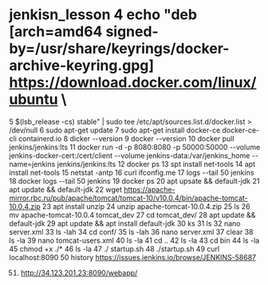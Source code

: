# jenkisn_lesson    4  echo   "deb [arch=amd64 signed-by=/usr/share/keyrings/docker-archive-keyring.gpg] https://download.docker.com/linux/ubuntu \
   5    $(lsb_release -cs) stable" | sudo tee /etc/apt/sources.list.d/docker.list > /dev/null
   6  sudo apt-get update
   7  sudo apt-get install docker-ce docker-ce-cli containerd.io
   8  dicker --version
   9  docker --version
   10  docker pull jenkins/jenkins:lts
   11  docker run -d -p 8080:8080 -p 50000:50000 --volume jenkins-docker-cert:/cert/client --volume jenkins-data:/var/jenkins_home --name=jenkins jenkins/jenkins:lts
   12  docker ps
   13  spt install net-tools
   14  apt install net-tools
   15  netstat -antp
   16  curl ifconfig.me
   17  logs --tail 50 jenkins
   18  docker logs --tail 50 jenkins
   19  docker ps
   20  apt upsate && default-jdk
   21  apt update && default-jdk
   22  wget https://apache-mirror.rbc.ru/pub/apache/tomcat/tomcat-10/v10.0.4/bin/apache-tomcat-10.0.4.zip
   23  apt install unzip
   24  unzip apache-tomcat-10.0.4.zip
   25  ls
   26  mv apache-tomcat-10.0.4 tomcat_dev
   27  cd tomcat_dev/
   28  apt update && default-jdk
   29  apt update && apt install default-jdk
   30  ks
   31  ls
   32  nano server.xml
   33  ls -lah
   34  cd conf/
   35  ls -lah
   36  nano server.xml
   37  clear
   38  ls -la
   39  nano tomcat-users.xml
   40  ls -la
   41  cd ..
   42  ls -la
   43  cd bin
   44  ls -la
   45  chmod +x ./*
   46  ls -la
   47  ./ startup.sh
   48  ./startup.sh
   49  curl localhost:8090
   50  history
   https://issues.jenkins.io/browse/JENKINS-58687
   
51. http://34.123.201.23:8090/webapp/
